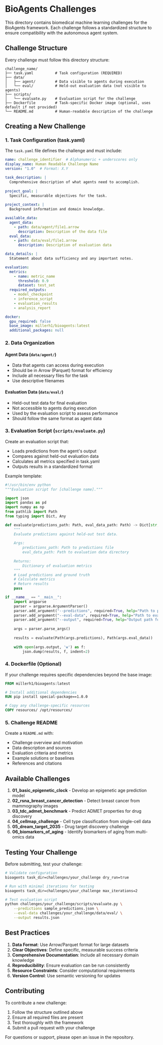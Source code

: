 # BioAgents Challenges

This directory contains biomedical machine learning challenges for the BioAgents framework. Each challenge follows a standardized structure to ensure compatibility with the autonomous agent system.

## Challenge Structure

Every challenge must follow this directory structure:

```
challenge_name/
├── task.yaml          # Task configuration (REQUIRED)
├── data/
│   ├── agent/         # Data visible to agents during execution
│   └── eval/          # Held-out evaluation data (not visible to agents)
├── scripts/
│   └── evaluate.py    # Evaluation script for the challenge
├── Dockerfile         # Task-specific Docker image (optional, uses default if not provided)
└── README.md          # Human-readable description of the challenge
```

## Creating a New Challenge

### 1. Task Configuration (task.yaml)

The `task.yaml` file defines the challenge and must include:

```yaml
name: challenge_identifier  # Alphanumeric + underscores only
display_name: Human Readable Challenge Name
version: "1.0"  # Format: X.Y

task_description: |
  Comprehensive description of what agents need to accomplish.
  
project_goal: |
  Specific, measurable objectives for the task.
  
project_context: |
  Background information and domain knowledge.

available_data:
  agent_data:
    - path: data/agent/file1.arrow
      description: Description of the data file
  eval_data:
    - path: data/eval/file1.arrow
      description: Description of evaluation data

data_details: |
  Statement about data sufficiency and any important notes.

evaluation:
  metrics:
    - name: metric_name
      threshold: 0.9
      dataset: test_set
  required_outputs:
    - model_checkpoint
    - inference_script
    - evaluation_results
    - analysis_report

docker:
  gpu_required: false
  base_image: millerh1/bioagents:latest
  additional_packages: null
```

### 2. Data Organization

#### Agent Data (`data/agent/`)
- Data that agents can access during execution
- Should be in Arrow (Parquet) format for efficiency
- Include all necessary files for the task
- Use descriptive filenames

#### Evaluation Data (`data/eval/`)
- Held-out test data for final evaluation
- Not accessible to agents during execution
- Used by the evaluation script to assess performance
- Should follow the same format as agent data

### 3. Evaluation Script (`scripts/evaluate.py`)

Create an evaluation script that:
- Loads predictions from the agent's output
- Compares against held-out evaluation data
- Calculates all metrics specified in task.yaml
- Outputs results in a standardized format

Example template:

```python
#!/usr/bin/env python
"""Evaluation script for [challenge name]."""

import json
import pandas as pd
import numpy as np
from pathlib import Path
from typing import Dict, Any

def evaluate(predictions_path: Path, eval_data_path: Path) -> Dict[str, Any]:
    """
    Evaluate predictions against held-out test data.
    
    Args:
        predictions_path: Path to predictions file
        eval_data_path: Path to evaluation data directory
        
    Returns:
        Dictionary of evaluation metrics
    """
    # Load predictions and ground truth
    # Calculate metrics
    # Return results
    pass

if __name__ == "__main__":
    import argparse
    parser = argparse.ArgumentParser()
    parser.add_argument("--predictions", required=True, help="Path to predictions")
    parser.add_argument("--eval-data", required=True, help="Path to eval data")
    parser.add_argument("--output", required=True, help="Output path for results")
    
    args = parser.parse_args()
    
    results = evaluate(Path(args.predictions), Path(args.eval_data))
    
    with open(args.output, 'w') as f:
        json.dump(results, f, indent=2)
```

### 4. Dockerfile (Optional)

If your challenge requires specific dependencies beyond the base image:

```dockerfile
FROM millerh1/bioagents:latest

# Install additional dependencies
RUN pip install special-package==1.0.0

# Copy any challenge-specific resources
COPY resources/ /opt/resources/
```

### 5. Challenge README

Create a `README.md` with:
- Challenge overview and motivation
- Data description and sources
- Evaluation criteria and metrics
- Example solutions or baselines
- References and citations

## Available Challenges

1. **01_basic_epigenetic_clock** - Develop an epigenetic age prediction model
2. **02_rsna_breast_cancer_detection** - Detect breast cancer from mammography images
3. **03_tdc_admet_benchmark** - Predict ADMET properties for drug discovery
4. **04_cellmap_challenge** - Cell type classification from single-cell data
5. **05_dream_target_2035** - Drug target discovery challenge
6. **06_biomarkers_of_aging** - Identify biomarkers of aging from multi-omics data

## Testing Your Challenge

Before submitting, test your challenge:

```bash
# Validate configuration
bioagents task_dir=challenges/your_challenge dry_run=true

# Run with minimal iterations for testing
bioagents task_dir=challenges/your_challenge max_iterations=2

# Test evaluation script
python challenges/your_challenge/scripts/evaluate.py \
    --predictions sample_predictions.json \
    --eval-data challenges/your_challenge/data/eval/ \
    --output results.json
```

## Best Practices

1. **Data Format**: Use Arrow/Parquet format for large datasets
2. **Clear Objectives**: Define specific, measurable success criteria
3. **Comprehensive Documentation**: Include all necessary domain knowledge
4. **Reproducibility**: Ensure evaluation can be run consistently
5. **Resource Constraints**: Consider computational requirements
6. **Version Control**: Use semantic versioning for updates

## Contributing

To contribute a new challenge:

1. Follow the structure outlined above
2. Ensure all required files are present
3. Test thoroughly with the framework
4. Submit a pull request with your challenge

For questions or support, please open an issue in the repository.
